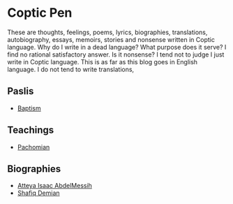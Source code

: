 # Coptic Pen
These are thoughts, feelings, poems, lyrics, biographies, translations, autobiography, essays, memoirs, stories and nonsense written in Coptic language. Why do I write in a dead language? What purpose does it serve? I find no rational satisfactory answer. Is it nonsense? I tend not to judge I just write in Coptic language. This is as far as this blog goes in English language. I do not tend to write translations,

## Paslis
- [Baptism](/baptism-psali.md)

## Teachings
- [Pachomian](/pachomian.md)

## Biographies
- [Atteya Isaac AbdelMessih](/isaac.md)
- [Shafiq Demian](/demian.md)
